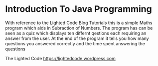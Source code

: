 # Introduction To Java Programming 

With reference to the Lighted Code Blog Tutorials this is a simple Maths program which aids in Subraction of Numbers. The program has can be seen as a quiz which displays ten differnt qestions each requiring an answer from the user. At the end of the program it tells you how many questions you answered correctly and the time spent answering the questions  

The Lighted Code
https://lightedcode.wordpress.com
